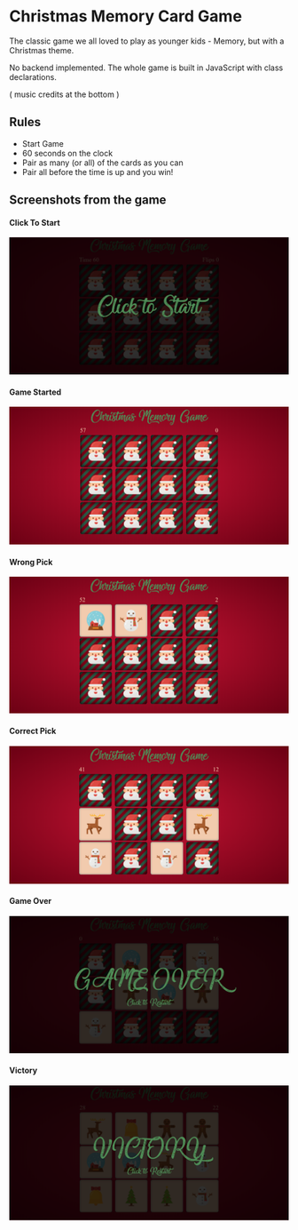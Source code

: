 # Christmas Memory Card Game
The classic game we all loved to play as younger kids - Memory, but with a Christmas theme.

No backend implemented. The whole game is built in JavaScript with class declarations.

( music credits at the bottom )

## Rules
* Start Game
* 60 seconds on the clock
* Pair as many (or all) of the cards as you can
* Pair all before the time is up and you win!

## Screenshots from the game
#### Click To Start
![Christmas Memory Click To Start](https://github.com/jossifelefteriadis/Christmas-Memory-Game/blob/master/christmas_memory-click-to-start.png)
#### Game Started
![Christmas Memory Game Started](https://github.com/jossifelefteriadis/Christmas-Memory-Game/blob/master/christmas_memory-game-start.png)
#### Wrong Pick
![Christmas Memory Wrong Pick](https://github.com/jossifelefteriadis/Christmas-Memory-Game/blob/master/christmas_memory-wrong-pick.png)
#### Correct Pick
![Christmas Memory Correct Pick](https://github.com/jossifelefteriadis/Christmas-Memory-Game/blob/master/christmas_memory-correct-pick.png)
#### Game Over
![Christmas Memory Game Over](https://github.com/jossifelefteriadis/Christmas-Memory-Game/blob/master/christmas_memory-game-over.png)
#### Victory
![Christmas Memory Victory](https://github.com/jossifelefteriadis/Christmas-Memory-Game/blob/master/christmas_memory-victory.png)
